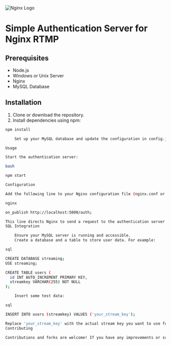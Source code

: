 ![Nginx Logo](https://linuxscriptshub.com/wp-content/uploads/2017/04/Nginx-Logo.png)

# Simple Authentication Server for Nginx RTMP

## Prerequisites

- Node.js
- Windows or Unix Server
- Nginx
- MySQL Database

## Installation

1. Clone or download the repository.
2. Install dependencies using npm:

```bash
npm install

    Set up your MySQL database and update the configuration in config.js with your database credentials and details.

Usage

Start the authentication server:

bash

npm start

Configuration

Add the following line to your Nginx configuration file (nginx.conf or a separate file included in your main configuration):

nginx

on_publish http://localhost:5000/auth;

This line directs Nginx to send a request to the authentication server when a stream is published.
SQL Integration

    Ensure your MySQL server is running and accessible.
    Create a database and a table to store user data. For example:

sql

CREATE DATABASE streaming;
USE streaming;

CREATE TABLE users (
  id INT AUTO_INCREMENT PRIMARY KEY,
  streamkey VARCHAR(255) NOT NULL
);

    Insert some test data:

sql

INSERT INTO users (streamkey) VALUES ('your_stream_key');

Replace 'your_stream_key' with the actual stream key you want to use for testing.
Contributing

Contributions and forks are welcome! If you have any improvements or suggestions, feel free to submit a pull request.
